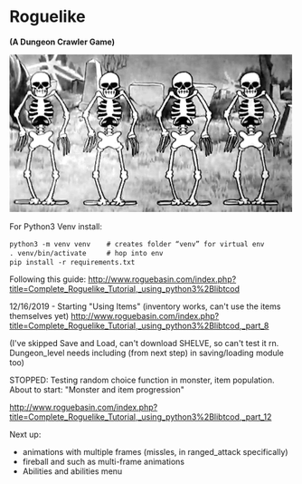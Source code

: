 # Roguelike

**(A Dungeon Crawler Game)**

![Spooky Skeletons](skeletonDance.gif)


For Python3 Venv install:
```
python3 -m venv venv    # creates folder “venv” for virtual env
. venv/bin/activate     # hop into env
pip install -r requirements.txt
```

Following this guide:
http://www.roguebasin.com/index.php?title=Complete_Roguelike_Tutorial,_using_python3%2Blibtcod

12/16/2019 - Starting "Using Items" (inventory works, can't use the items themselves yet)
http://www.roguebasin.com/index.php?title=Complete_Roguelike_Tutorial,_using_python3%2Blibtcod,_part_8

(I've skipped Save and Load, can't download SHELVE, so can't test it rn. Dungeon_level needs including (from next step) in saving/loading module too)

STOPPED: Testing random choice function in monster, item population. About to start: "Monster and item progression"

http://www.roguebasin.com/index.php?title=Complete_Roguelike_Tutorial,_using_python3%2Blibtcod,_part_12


Next up:

- animations with multiple frames (missles, in ranged_attack specifically)
- fireball and such as multi-frame animations
- Abilities and abilities menu
